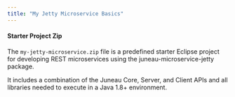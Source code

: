 ```yaml
---
title: "My Jetty Microservice Basics"
---
```


#### Starter Project Zip

The `my-jetty-microservice.zip` file is a predefined starter Eclipse project for developing REST microservices using the
juneau-microservice-jetty package.

It includes a combination of the Juneau Core, Server, and Client APIs and all libraries needed to execute in a Java 1.8+
environment.
